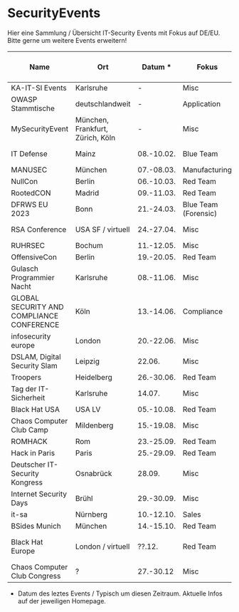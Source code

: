 # SecurityEvents

Hier eine Sammlung / Übersicht IT-Security Events mit Fokus auf DE/EU.
Bitte gerne um weitere Events erweitern! 


| Name                         | Ort               | Datum *     | Fokus             | Link                                                   | Kosten Konferenz € |
| ---------------------------- | ----------------- | ---------- | --------------- | ------------------------------------------------------ | ----------------------------- |
| KA-IT-SI Events              | Karlsruhe         | -          | Misc            | https://www.ka-it-si.de/events/index.html                   | 30                       |
| OWASP Stammtische            | deutschlandweit   | -          | Application     | https://owasp.org/www-chapter-germany/stammtische/          | 0                        |
| MySecurityEvent              | München, Frankfurt, Zürich, Köln           |      -      | Misc                 | https://mysecurityevent.de   | 499                      | 
| IT Defense                   | Mainz             | 08.-10.02. | Blue Team            | https://www.it-defense.de/it-defense-2023/programm     | 1595                     |
| MANUSEC                      | München           | 07.-08.03. | Manufacturing        | https://europe.manusecevent.com/                       | 749                      |
| NullCon                      | Berlin            | 06.-10.03. | Red Team             | https://nullcon.net/                                   | 699                      |
| RootedCON                    | Madrid            | 09.-11.03. | Red Team             | https://www.rootedcon.com/index/                       | ?                        | 
| DFRWS EU 2023                | Bonn              | 21.-24.03. | Blue Team (Forensic) | https://dfrws.org/conferences/dfrws-eu-2023            | virt. 150, 695           |
| RSA Conference               | USA SF / virtuell | 24.-27.04. | Misc                 | https://www.rsaconference.com/                         | 800-2045 USD             |
| RUHRSEC                      | Bochum            | 11.-12.05. | Misc                 | https://www.ruhrsec.de/                                | ?                        | 
| OffensiveCon                 | Berlin            | 19.-20.05. | Red Team             | https://www.offensivecon.org/                          | 1250                     |
| Gulasch Programmier Nacht    | Karlsruhe         | 08.-11.06. | Misc                 | https://entropia.de/GPN                                | 0                        |
| GLOBAL SECURITY AND COMPLIANCE CONFERENCE    | Köln         | 13.-14.06. | Compliance| http://complianceinsider.de/                           | 0?                       |
| infosecurity europe          | London            | 20.-22.06. | Misc                 | https://www.infosecurityeurope.com/en-gb.html          | ?                        |
| DSLAM, Digital Security Slam | Leipzig           | 22.06.     | Misc                 | https://dslam.info                                     | 236,81                   | 
| Troopers                     | Heidelberg        | 26.-30.06. | Red Team             | https://troopers.de/                                   | 2190                     |
| Tag der IT-Sicherheit        | Karlsruhe         | 14.07.     | Misc                 | https://www.tag-der-it-sicherheit.de/                  | 90                       |
| Black Hat USA                | USA LV            | 05.-10.08. | Red Team             | https://www.blackhat.com                               | USD                      |
| Chaos Computer Club Camp     | Mildenberg        | 15.-19.08. | Misc                 | https://events.ccc.de/                                 | ?                        |
| ROMHACK                      | Rom               | 23.-25.09. | Red Team             | https://romhack.camp/                                  | 90                       |
| Hack in Paris                | Paris             | 25.-29.09. | Red Team             | https://hackinparis.com/                               | 540                      |
| Deutscher IT-Security Kongress| Osnabrück        | 28.09.     | Misc                 | https://www.pco-online.de/kongress2023                 | 0                        |
| Internet Security Days       | Brühl             | 29.-30.09. | Misc                 | https://www.eco.de/events/internet-security-days-2022/ | 699                      |
| it-sa                        | Nürnberg          | 10.-12.10. | Sales                 | https://www.itsa365.de                                 | 0-85                    |
| BSides Munich                | München           | 14.-15.10. | Red Team             | https://www.bsidesmunich.org/                          | ?                        | 
| Black Hat Europe             | London / virtuell | ??.12.     | Red Team             | https://www.blackhat.com/upcoming.html#europe          | 399-1299 Pfund           |
| Chaos Computer Club Congress | ?                 | 27.-30.12  | Misc                 | https://events.ccc.de/                                 | ?                        |



* Datum des leztes Events / Typisch um diesen Zeitraum. Aktuelle Infos auf der jeweiligen Homepage.
